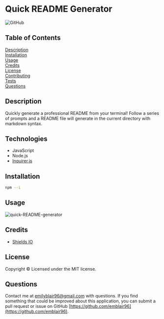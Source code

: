 # Quick README Generator

![GitHub](https://img.shields.io/badge/License-MIT-green)

## Table of Contents 
[Description](#description)  
[Installation](#installation)  
[Usage](#usage)  
[Credits](#credits)  
[License](#license)  
[Contributing](#contributing)  
[Tests](#tests)  
[Questions](#questions)  

## Description
Quickly generate a professional README from your terminal!  Follow a series of prompts and a README file will generate in the current directory with markdown syntax.

## Technologies
* JavaScript
* Node.js
* [Inquirer.js](https://www.npmjs.com/package/inquirer)

## Installation
``` bash
npm --i
```

## Usage

![quick-README-generator](Assets/quick-README-generator.gif)

## Credits
* [Shields IO](https://shields.io/)

## License
Copyright &copy; Licensed under the MIT license.

## Questions
Contact me at emilyblair96@gmail.com with questions.  If you find something that could be improved about this application, you can submit a pull request or issue on GitHub [https://github.com/emblair96](https://github.com/emblair96).
